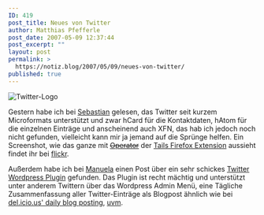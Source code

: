 ```yaml
---
ID: 419
post_title: Neues von Twitter
author: Matthias Pfefferle
post_date: 2007-05-09 12:37:44
post_excerpt: ""
layout: post
permalink: >
  https://notiz.blog/2007/05/09/neues-von-twitter/
published: true
---
```

<img src='http://notiz.blog/wp-content/uploads/2007/05/twitter.png' alt='Twitter-Logo' class='img_right' />

Gestern habe ich bei <a href="http://pixelsebi.com/2007-05-08/twitter-unterstutz-microformats/">Sebastian</a> gelesen, das Twitter seit kurzem Microformats unterstützt und zwar hCard für die Kontaktdaten, hAtom für die einzelnen Einträge und anscheinend auch XFN, das hab ich jedoch noch nicht gefunden, vielleicht kann mir ja jemand auf die Sprünge helfen.
Ein Screenshot, wie das ganze mit <del datetime="2007-05-09T11:45:01+00:00"><a href="https://addons.mozilla.org/de/firefox/addon/4106">Operator</a></del> der <a href="http://blog.codeeg.com/tails-firefox-extension-03/">Tails Firefox Extension</a> aussieht findet ihr bei <a href="http://www.flickr.com/photos/factoryjoe/489112186/">flickr</a>.

Außerdem habe ich bei <a href="http://www.pixelgraphix.de/log/2007-05/twitter-tools-fuer-wordpress.php">Manuela</a> einen Post über ein sehr schickes <a href="http://alexking.org/blog/2007/05/07/twitter-tools-10">Twitter Wordpress Plugin</a> gefunden. Das Plugin ist recht mächtig und unterstützt unter anderem Twittern über das Wordpress Admin Menü, eine Tägliche Zusammenfassung aller Twitter-Einträge als Blogpost ähnlich wie bei <a href="http://bloganbieter.de/2006/10/15/daily-blog-posting-mit-delicious-auf-dem-blog-anzeigen-lassen/">del.icio.us' daily blog posting</a>, <a href="http://alexking.org/projects/wordpress/readme?project=twitter-tools">uvm</a>.